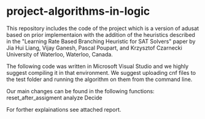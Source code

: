 # project-algorithms-in-logic
This repository includes the code of the project which is a version of adusat based on prior implementaion with the addition of the heuristics described in the "Learning Rate Based Branching Heuristic for SAT Solvers" paper by Jia Hui Liang, Vijay Ganesh, Pascal Poupart, and Krzysztof Czarnecki University of Waterloo, Waterloo, Canada.

The following code was written in Microsoft Visual Studio and we highly suggest compiling it in that environment. We suggest uploading cnf files to the test folder and running the algorithm on them from the command line.

Our main changes can be found in the following functions:
reset_after_assigment
analyze
Decide

For forther explainations see attached report.
